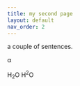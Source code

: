 ```yaml
---
title: my second page
layout: default
nav_order: 2
---
```


a couple of sentences.

&alpha;

H<sub>2</sub>O
H<sup>2</sup>O


